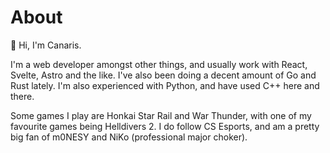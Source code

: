 # About

👋 Hi, I'm Canaris.	

I'm a web developer amongst other things, and usually work with React, Svelte, Astro and the like. I've also been doing a decent amount of Go and Rust lately. I'm also experienced with Python, and have used C++ here and there.

Some games I play are Honkai Star Rail and War Thunder, with one of my favourite games being Helldivers 2.
I do follow CS Esports, and am a pretty big fan of m0NESY and NiKo (professional major choker).

